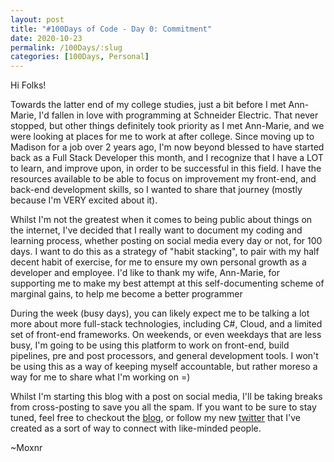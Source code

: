 ```yaml
---
layout: post
title: "#100Days of Code - Day 0: Commitment"
date: 2020-10-23
permalink: /100Days/:slug
categories: [100Days, Personal]
---
```

Hi Folks!

Towards the latter end of my college studies, just a bit before I met Ann-Marie, I'd fallen in love with programming at Schneider Electric. That never stopped, but other things definitely took priority as I met Ann-Marie, and we were looking at places for me to work at after college. Since moving up to Madison for a job over 2 years ago, I'm now beyond blessed to have started back as a Full Stack Developer this month, and I recognize that I have a LOT to learn, and improve upon, in order to be successful in this field. I have the resources available to be able to focus on improvement my front-end, and back-end development skills, so I wanted to share that journey (mostly because I'm VERY excited about it).

Whilst I'm not the greatest when it comes to being public about things on the internet, I've decided that I really want to document my coding and learning process, whether posting on social media every day or not, for 100 days. I want to do this as a strategy of "habit stacking", to pair with my half decent habit of exercise, for me to ensure my own personal growth as a developer and employee. I'd like to thank my wife, Ann-Marie, for supporting me to make my best attempt at this self-documenting scheme of marginal gains, to help me become a better programmer

During the week (busy days), you can likely expect me to be talking a lot more about more full-stack technologies, including C#, Cloud, and a limited set of front-end frameworks. On weekends, or even weekdays that are less busy, I'm going to be using this platform to work on front-end, build pipelines, pre and post processors, and general development tools. I won't be using this as a way of keeping myself accountable, but rather moreso a way for me to share what I'm working on =)

Whilst I'm starting this blog with a post on social media, I'll be taking breaks from cross-posting to save you all the spam. If you want to be sure to stay tuned, feel free to checkout the [blog](https://mochsner.github.com), or follow my new [twitter](https://twitter.com/moxnr) that I've created as a sort of way to connect with like-minded people.

~Moxnr
